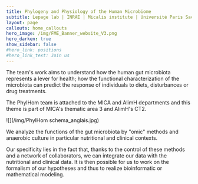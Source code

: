 ```yaml
---
title: Phylogeny and Physiology of the Human Microbiome
subtitle: Lepage lab | INRAE | Micalis institute | Université Paris Saclay
layout: page
callouts: home_callouts
hero_image: /img/FME_Banner_website_V3.png
hero_darken: true
show_sidebar: false
#hero_link: positions
#hero_link_text: Join us
---
```





The team's work aims to understand how the human gut microbiota represents a lever for health; how the functional characterization of the microbiota can predict the response of individuals to diets, disturbances or drug treatments.

The PhylHom team is attached to the MICA and AlimH departments and this theme is part of MICA's thematic area 3 and AlimH's CT2.

![](/img/PhylHom schema_anglais.jpg)


We analyze the functions of the gut microbiota by "omic" methods and anaerobic culture in particular nutritional and clinical contexts.

Our specificity lies in the fact that, thanks to the control of these methods and a network of collaborators, we can integrate our data with the nutritional and clinical data. It is then possible for us to work on the formalism of our hypotheses and thus to realize bioinformatic or mathematical modeling.

